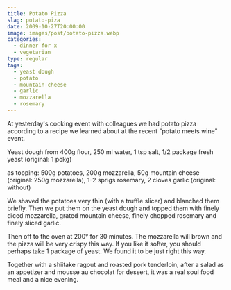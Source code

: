 ```yaml
---
title: Potato Pizza
slag: potato-piza
date: 2009-10-27T20:00:00
image: images/post/potato-pizza.webp
categories: 
  - dinner for x
  - vegetarian
type: regular
tags: 
  - yeast dough
  - potato
  - mountain cheese
  - garlic
  - mozzarella
  - rosemary
---
```


At yesterday's cooking event with colleagues we had potato pizza according to a recipe we learned about at the recent "potato meets wine" event.

Yeast dough from 400g flour, 250 ml water, 1 tsp salt, 1/2 package fresh yeast (original: 1 pckg)

as topping: 500g potatoes, 200g mozzarella, 50g mountain cheese (original: 250g mozzarella), 1-2 sprigs rosemary, 2 cloves garlic (original: without)

We shaved the potatoes very thin (with a truffle slicer) and blanched them briefly. Then we put them on the yeast dough and topped them with finely diced mozzarella, grated mountain cheese, finely chopped rosemary and finely sliced garlic.

Then off to the oven at 200° for 30 minutes. The mozzarella will brown and the pizza will be very crispy this way. If you like it softer, you should perhaps take 1 package of yeast. We found it to be just right this way.

Together with a shiitake ragout and roasted pork tenderloin, after a salad as an appetizer and mousse au chocolat for dessert, it was a real soul food meal and a nice evening.
